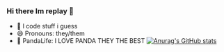 ### Hi there Im replay 👋
- 🌱 I code stuff i guess
- 😄 Pronouns: they/them
- 🐼 PandaLife: I LOVE PANDA THEY THE BEST
[![Anurag's GitHub stats](https://github-readme-stats.vercel.app/apireplaytag=anuraghazra)](https://github.com/anuraghazra/github-readme-stats)

<!--
**Replay-Tag/Replay-Tag** is a ✨ _special_ ✨ repository because its `README.md` (this file) appears on your GitHub profile.

Here are some ideas to get you started:

- 🔭 I’m currently working on ...
- 🌱 I’m currently learning ...
- 👯 I’m looking to collaborate on ...
- 🤔 I’m looking for help with ...
- 💬 Ask me about ...
- 📫 How to reach me: ...
- 😄 Pronouns: ...
- ⚡ Fun fact: ...
-->
